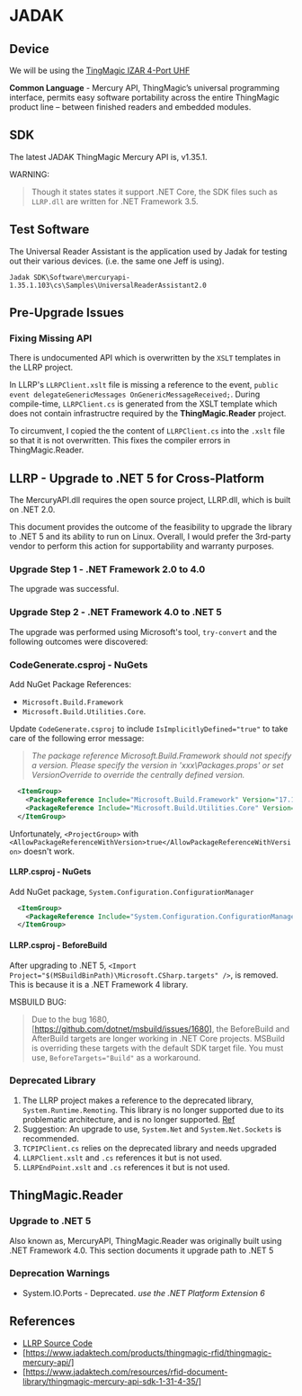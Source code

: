 # JADAK

## Device

We will be using the [TingMagic IZAR 4-Port UHF](https://www.atlasrfidstore.com/thingmagic-izar-4-port-uhf-rfid-reader-by-jadak/)

**Common Language** - Mercury API, ThingMagic’s universal programming interface, permits easy software portability across the entire ThingMagic product line – between finished readers and embedded modules.

## SDK

The latest JADAK ThingMagic Mercury API is, v1.35.1.

WARNING:
> Though it states states it support .NET Core, the SDK files such as `LLRP.dll` are written for .NET Framework 3.5.

## Test Software

The Universal Reader Assistant is the application used by Jadak for testing out their various devices. (i.e. the same one Jeff is using).

`Jadak SDK\Software\mercuryapi-1.35.1.103\cs\Samples\UniversalReaderAssistant2.0`

## Pre-Upgrade Issues

### Fixing Missing API

There is undocumented API which is overwritten by the `XSLT` templates in the LLRP project.

In LLRP's `LLRPClient.xslt` file is missing a reference to the event, `public event delegateGenericMessages OnGenericMessageReceived;`. During compile-time, `LLRPClient.cs` is generated from the XSLT template which does not contain infrastructre required by the **ThingMagic.Reader** project.

To circumvent, I copied the the content of `LLRPClient.cs` into the `.xslt` file so that it is not overwritten. This fixes the compiler errors in ThingMagic.Reader.

## LLRP - Upgrade to .NET 5 for Cross-Platform

The MercuryAPI.dll requires the open source project, LLRP.dll, which is built on .NET 2.0.

This document provides the outcome of the feasibility to upgrade the library to .NET 5 and its ability to run on Linux. Overall, I would prefer the 3rd-party vendor to perform this action for supportability and warranty purposes.

### Upgrade Step 1 - .NET Framework 2.0 to 4.0

The upgrade was successful.

### Upgrade Step 2 - .NET Framework 4.0 to .NET 5

The upgrade was performed using Microsoft's tool, `try-convert` and the following outcomes were discovered:

### CodeGenerate.csproj - NuGets

Add NuGet Package References:

* `Microsoft.Build.Framework`
* `Microsoft.Build.Utilities.Core`.

Update `CodeGenerate.csproj` to include `IsImplicitlyDefined="true"` to take care of the following error message:

> _The package reference Microsoft.Build.Framework should not specify a version. Please specify the version in 'xxx\Packages.props' or set VersionOverride to override the centrally defined version._

```xml
  <ItemGroup>
    <PackageReference Include="Microsoft.Build.Framework" Version="17.1.0" IsImplicitlyDefined="true" />
    <PackageReference Include="Microsoft.Build.Utilities.Core" Version="17.1.0" IsImplicitlyDefined="true" />
  </ItemGroup>
```

Unfortunately, `<ProjectGroup>` with `<AllowPackageReferenceWithVersion>true</AllowPackageReferenceWithVersion>` doesn't work.

#### LLRP.csproj - NuGets

Add NuGet package, `System.Configuration.ConfigurationManager`

```xml
  <ItemGroup>
    <PackageReference Include="System.Configuration.ConfigurationManager" Version="5.0.0" IsImplicitlyDefined="true" />
  </ItemGroup>
```

#### LLRP.csproj - BeforeBuild

After upgrading to .NET 5, `<Import Project="$(MSBuildBinPath)\Microsoft.CSharp.targets" />`, is removed. This is because it is a .NET Framework 4 library.

MSBUILD BUG:
> Due to the bug 1680, [https://github.com/dotnet/msbuild/issues/1680], the BeforeBuild and AfterBuild targets are longer working in .NET Core projects. MSBuild is overriding these targets with the default SDK target file. You must use, `BeforeTargets="Build"` as a workaround.

### Deprecated Library

1. The LLRP project makes a reference to the deprecated library, `System.Runtime.Remoting`. This library is no longer supported due to its problematic architecture, and is no longer supported. [Ref](https://docs.microsoft.com/en-us/answers/questions/497557/net-50-not-supporting-remotingchannelstcp.html)
2. Suggestion: An upgrade to use, `System.Net` and `System.Net.Sockets` is recommended.
3. `TCPIPClient.cs` relies on the deprecated library and needs upgraded
4. `LLRPClient.xslt` and `.cs` references it but is not used.
5. `LLRPEndPoint.xslt` and `.cs` references it but is not used.

## ThingMagic.Reader

### Upgrade to .NET 5

Also known as, MercuryAPI, ThingMagic.Reader was originally built using .NET Framework 4.0. This section documents it upgrade path to .NET 5

### Deprecation Warnings

* System.IO.Ports - Deprecated. _use the .NET Platform Extension 6_


## References

* [LLRP Source Code](https://sourceforge.net/projects/llrp-toolkit/)
* [https://www.jadaktech.com/products/thingmagic-rfid/thingmagic-mercury-api/]
* [https://www.jadaktech.com/resources/rfid-document-library/thingmagic-mercury-api-sdk-1-31-4-35/]
